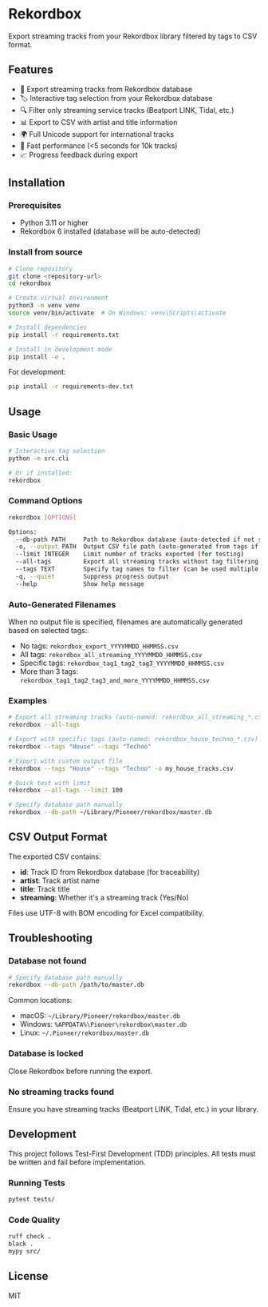 # Rekordbox

Export streaming tracks from your Rekordbox library filtered by tags to CSV format.

## Features

- 🎵 Export streaming tracks from Rekordbox database
- 🏷️ Interactive tag selection from your Rekordbox database
- 🔍 Filter only streaming service tracks (Beatport LINK, Tidal, etc.)
- 📊 Export to CSV with artist and title information
- 🌍 Full Unicode support for international tracks
- 🚀 Fast performance (<5 seconds for 10k tracks)
- 📈 Progress feedback during export

## Installation

### Prerequisites

- Python 3.11 or higher
- Rekordbox 6 installed (database will be auto-detected)

### Install from source

```bash
# Clone repository
git clone <repository-url>
cd rekordbox

# Create virtual environment
python3 -m venv venv
source venv/bin/activate  # On Windows: venv\Scripts\activate

# Install dependencies
pip install -r requirements.txt

# Install in development mode
pip install -e .
```

For development:
```bash
pip install -r requirements-dev.txt
```

## Usage

### Basic Usage

```bash
# Interactive tag selection
python -m src.cli

# Or if installed:
rekordbox
```

### Command Options

```bash
rekordbox [OPTIONS]

Options:
  --db-path PATH     Path to Rekordbox database (auto-detected if not specified)
  -o, --output PATH  Output CSV file path (auto-generated from tags if not specified)
  --limit INTEGER    Limit number of tracks exported (for testing)
  --all-tags         Export all streaming tracks without tag filtering
  --tags TEXT        Specify tag names to filter (can be used multiple times)
  -q, --quiet        Suppress progress output
  --help             Show help message
```

### Auto-Generated Filenames

When no output file is specified, filenames are automatically generated based on selected tags:
- No tags: `rekordbox_export_YYYYMMDD_HHMMSS.csv`
- All tags: `rekordbox_all_streaming_YYYYMMDD_HHMMSS.csv`
- Specific tags: `rekordbox_tag1_tag2_tag3_YYYYMMDD_HHMMSS.csv`
- More than 3 tags: `rekordbox_tag1_tag2_tag3_and_more_YYYYMMDD_HHMMSS.csv`

### Examples

```bash
# Export all streaming tracks (auto-named: rekordbox_all_streaming_*.csv)
rekordbox --all-tags

# Export with specific tags (auto-named: rekordbox_house_techno_*.csv)
rekordbox --tags "House" --tags "Techno"

# Export with custom output file
rekordbox --tags "House" --tags "Techno" -o my_house_tracks.csv

# Quick test with limit
rekordbox --all-tags --limit 100

# Specify database path manually
rekordbox --db-path ~/Library/Pioneer/rekordbox/master.db
```

## CSV Output Format

The exported CSV contains:
- **id**: Track ID from Rekordbox database (for traceability)
- **artist**: Track artist name
- **title**: Track title  
- **streaming**: Whether it's a streaming track (Yes/No)

Files use UTF-8 with BOM encoding for Excel compatibility.

## Troubleshooting

### Database not found
```bash
# Specify database path manually
rekordbox --db-path /path/to/master.db
```

Common locations:
- macOS: `~/Library/Pioneer/rekordbox/master.db`
- Windows: `%APPDATA%\Pioneer\rekordbox\master.db`
- Linux: `~/.Pioneer/rekordbox/master.db`

### Database is locked
Close Rekordbox before running the export.

### No streaming tracks found
Ensure you have streaming tracks (Beatport LINK, Tidal, etc.) in your library.

## Development

This project follows Test-First Development (TDD) principles. All tests must be written and fail before implementation.

### Running Tests
```bash
pytest tests/
```

### Code Quality
```bash
ruff check .
black .
mypy src/
```

## License

MIT

